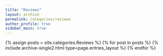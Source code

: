 ```yaml
---
title: "Reviews"
layout: archive
permalink: categories/reviews
author_profile: true
sidebar_main: true
---
```


{% assign posts = site.categories.Reviews %}
{% for post in posts %} {% include archive-single2.html type=page.entries_layout %} {% endfor %}